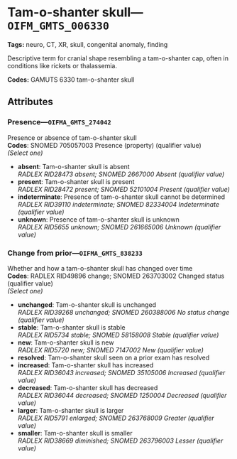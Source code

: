 # Tam-o-shanter skull—`OIFM_GMTS_006330`

**Tags:** neuro, CT, XR, skull, congenital anomaly, finding

Descriptive term for cranial shape resembling a tam-o-shanter cap, often in conditions like rickets or thalassemia.

**Codes:** GAMUTS 6330 tam-o-shanter skull

## Attributes

### Presence—`OIFMA_GMTS_274042`

Presence or absence of tam-o-shanter skull  
**Codes**: SNOMED 705057003 Presence (property) (qualifier value)  
*(Select one)*

- **absent**: Tam-o-shanter skull is absent  
_RADLEX RID28473 absent; SNOMED 2667000 Absent (qualifier value)_
- **present**: Tam-o-shanter skull is present  
_RADLEX RID28472 present; SNOMED 52101004 Present (qualifier value)_
- **indeterminate**: Presence of tam-o-shanter skull cannot be determined  
_RADLEX RID39110 indeterminate; SNOMED 82334004 Indeterminate (qualifier value)_
- **unknown**: Presence of tam-o-shanter skull is unknown  
_RADLEX RID5655 unknown; SNOMED 261665006 Unknown (qualifier value)_

### Change from prior—`OIFMA_GMTS_838233`

Whether and how a tam-o-shanter skull has changed over time  
**Codes**: RADLEX RID49896 change; SNOMED 263703002 Changed status (qualifier value)  
*(Select one)*

- **unchanged**: Tam-o-shanter skull is unchanged  
_RADLEX RID39268 unchanged; SNOMED 260388006 No status change (qualifier value)_
- **stable**: Tam-o-shanter skull is stable  
_RADLEX RID5734 stable; SNOMED 58158008 Stable (qualifier value)_
- **new**: Tam-o-shanter skull is new  
_RADLEX RID5720 new; SNOMED 7147002 New (qualifier value)_
- **resolved**: Tam-o-shanter skull seen on a prior exam has resolved  
- **increased**: Tam-o-shanter skull has increased  
_RADLEX RID36043 increased; SNOMED 35105006 Increased (qualifier value)_
- **decreased**: Tam-o-shanter skull has decreased  
_RADLEX RID36044 decreased; SNOMED 1250004 Decreased (qualifier value)_
- **larger**: Tam-o-shanter skull is larger  
_RADLEX RID5791 enlarged; SNOMED 263768009 Greater (qualifier value)_
- **smaller**: Tam-o-shanter skull is smaller  
_RADLEX RID38669 diminished; SNOMED 263796003 Lesser (qualifier value)_